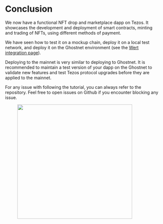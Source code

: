 # Conclusion

We now have a functional NFT drop and marketplace dapp on Tezos. It showcases the development and deployment of smart contracts, minting and trading of NFTs, using different methods of payment.&#x20;

We have seen how to test it on a mockup chain, deploy it on a local test network, and deploy it on the Ghostnet environment (see the [Wert integration page](../front-end/drops/buy-with-credit-card.md)).

Deploying to the mainnet is very similar to deploying to Ghostnet. It is recommended to maintain a test version of your dapp on the Ghostnet to validate new features and test Tezos protocol upgrades before they are applied to the mainnet.&#x20;

For any issue with following the tutorial, you can always refer to the repository. Feel free to open issues on Github if you encounter blocking any issue.&#x20;

<figure><img src="https://cloudflare-ipfs.com/ipfs/QmehW5o2t2ZGUoHBYqdFbozGEWSSGrNBtcPcocaLXPpxbY" alt="" width="375"><figcaption></figcaption></figure>
